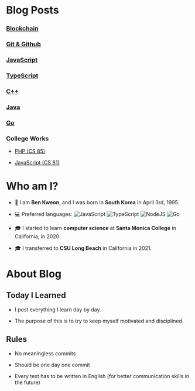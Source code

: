 # Blog Posts

### [Blockchain](https://bundy-mundi.github.io/Today-I-Learned/Blockchain)

### [Git & Github](https://bundy-mundi.github.io/Today-I-Learned/Git)

### [JavaScript](https://bundy-mundi.github.io/Today-I-Learned/Javascript)

### [TypeScript](https://bundy-mundi.github.io/Today-I-Learned/Typescript)

### [C++](https://bundy-mundi.github.io/Today-I-Learned/C++)

### [Java](https://bundy-mundi.github.io/Today-I-Learned/Java)

### [Go](https://bundy-mundi.github.io/Today-I-Learned/Go)

### College Works

- [PHP (CS 85)](https://bundy-mundi.github.io/Today-I-Learned/PHP/college)

- [JavaScript (CS 81)](https://bundy-mundi.github.io/Today-I-Learned/Javascript/college/vanilla-js/college)


# Who am I?

- 👦 I am **Ben Kweon**, and I was born in **South Korea** in April 3rd, 1995.

- 💻 Preferred languages: 
<img alt="JavaScript" src="https://img.shields.io/badge/javascript%20-%23323330.svg?&style=for-the-badge&logo=javascript&logoColor=%23F7DF1E"/>  <img alt="TypeScript" src="https://img.shields.io/badge/typescript%20-%23007ACC.svg?&style=for-the-badge&logo=typescript&logoColor=white"/> <img alt="NodeJS" src="https://img.shields.io/badge/node.js%20-%2343853D.svg?&style=for-the-badge&logo=node.js&logoColor=white"/> <img alt="Go" src="https://img.shields.io/badge/go-%2300ADD8.svg?&style=for-the-badge&logo=go&logoColor=white"/>

- 🎓 I started to learn **computer science** at **Santa Monica College** in California, in 2020.

- 🎓 I transferred to **CSU Long Beach** in California in 2021.

# About Blog

## Today I Learned

- I post everything I learn day by day.

- The purpose of this is to try to keep myself motivated and disciplined.

## Rules

- No meaningless commits

- Should be one day one commit

- Every text has to be written in English (for better communication skills in the future)
